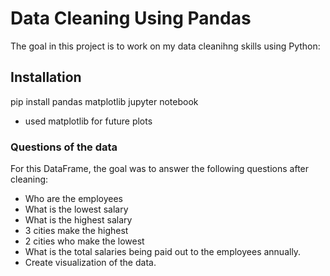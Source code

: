 # Data Cleaning Using Pandas

The goal in this project is to work on my data cleanihng skills using Python:


## Installation

pip install pandas matplotlib jupyter notebook

* used matplotlib for future plots



### Questions of the data

For this DataFrame, the goal was to answer the following questions after cleaning:
- Who are the employees
- What is the lowest salary
- What is the highest salary
- 3 cities make the highest
- 2 cities who make the lowest
- What is the total salaries being paid out to the employees annually.
- Create visualization of the data.
